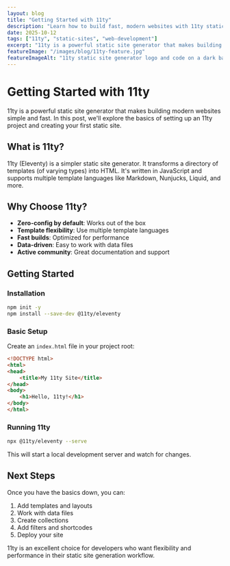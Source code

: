```yaml
---
layout: blog
title: "Getting Started with 11ty"
description: "Learn how to build fast, modern websites with 11ty static site generator"
date: 2025-10-12
tags: ["11ty", "static-sites", "web-development"]
excerpt: "11ty is a powerful static site generator that makes building modern websites simple and fast. In this post, we'll explore the basics of setting up an 11ty project and creating your first static site."
featureImage: "/images/blog/11ty-feature.jpg"
featureImageAlt: "11ty static site generator logo and code on a dark background"
---
```


# Getting Started with 11ty

11ty is a powerful static site generator that makes building modern websites simple and fast. In this post, we'll explore the basics of setting up an 11ty project and creating your first static site.

## What is 11ty?

11ty (Eleventy) is a simpler static site generator. It transforms a directory of templates (of varying types) into HTML. It's written in JavaScript and supports multiple template languages like Markdown, Nunjucks, Liquid, and more.

## Why Choose 11ty?

- **Zero-config by default**: Works out of the box
- **Template flexibility**: Use multiple template languages
- **Fast builds**: Optimized for performance
- **Data-driven**: Easy to work with data files
- **Active community**: Great documentation and support

## Getting Started

### Installation

```bash
npm init -y
npm install --save-dev @11ty/eleventy
```

### Basic Setup

Create an `index.html` file in your project root:

```html
<!DOCTYPE html>
<html>
<head>
    <title>My 11ty Site</title>
</head>
<body>
    <h1>Hello, 11ty!</h1>
</body>
</html>
```

### Running 11ty

```bash
npx @11ty/eleventy --serve
```

This will start a local development server and watch for changes.

## Next Steps

Once you have the basics down, you can:

1. Add templates and layouts
2. Work with data files
3. Create collections
4. Add filters and shortcodes
5. Deploy your site

11ty is an excellent choice for developers who want flexibility and performance in their static site generation workflow.
